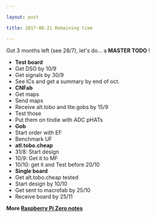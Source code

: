 ```yaml
---

layout: post

title: 2017-08-21 Remaining time

---
```



Got 3 months left (see 28/7), let's do... a **MASTER TODO** !

-   **Test board**
-   Get DSO by 10/9
-   Get signals by 30/9
-   See ICs and get a summary by end of oct.
-   **CNFab**
-   Get maps
-   Send maps
-   Receive alt.tobo and lite.gobs by 15/9
-   Test those
-   Put them on tindie with ADC pHATs
-   **Gob**
-   Start order with EF
-   Benchmark UF
-   **atl.tobo.cheap**
-   31/8: Start design
-   10/9: Get it to MF
-   10/10: get it and Test before 20/10
-   **Single board**
-   Get alt.tobo.cheap tested
-   Start design by 10/10
-   Get sent to macrofab by 25/10
-   Receive board by 25/11

**More [Raspberry Pi Zero notes](/croaker/notes_RPi0.md)**

